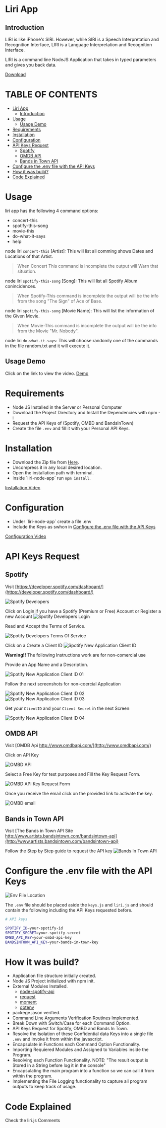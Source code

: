 # Liri App

## Introduction
LIRI is like iPhone's SIRI. However, while SIRI is a Speech Interpretation and Recognition Interface, LIRI is a Language Interpretation and Recognition Interface. 

LIRI is a command line NodeJS Application that takes in typed parameters and gives you back data.

[Download](https://github.com/seiji13r/2018codingBootcampCoursework/raw/master/10-HW-NodeJS/liri-node-app.zip)

TABLE OF CONTENTS
=================
- [Liri App](#liri-app)
    - [Introduction](#introduction)
- [Usage](#usage)
    - [Usage Demo](#usage-demo)
- [Requirements](#requirements)
- [Installation](#installation)
- [Configuration](#configuration)
- [API Keys Request](#api-keys-request)
    - [Spotify](#spotify)
    - [OMDB API](#omdb-api)
    - [Bands in Town API](#bands-in-town-api)
- [Configure the .env file with the API Keys](#configure-the-env-file-with-the-api-keys)
- [How it was build?](#how-it-was-build)
- [Code Explained](#code-explained)

# Usage

liri app has the following 4 command options:
* concert-this
* spotify-this-song
* movie-this
* do-what-it-says
* help

node liri `concert-this` [Artist]: This will list all comming shows Dates and Locations of that Artist.

> When Concert This command is incomplete the output will Warn that situation.

node liri `spotify-this-song` [Song]: This will list all Spotify Album conincidences.

> When Spotify-This command is incomplete the output will be the info from the song "The Sign" of Ace of Base.

node liri `spotify-this-song` [Movie Name]: This will list the information of the Given Movie.

> When Movie-This command is incomplete the output will be the info from the Movie "Mr. Nobody".

node liri `do-what-it-says`: This will choose randomly one of the commands in the file random.txt and it will execute it.

## Usage Demo

Click on the link to view the video.
[Demo](https://drive.google.com/file/d/1zlbPj8XXPOUDmiZLkxDPvLWrsoNKPEbl/view?usp=sharing)

# Requirements

* Node JS Installed in the Server or Personal Computer
* Download the Project Directory and Install the Dependencies with npm -i
* Request the API Keys of (Spotify, OMBD and BandsInTown)
* Create the file `.env` and fill it with your Personal API Keys.

# Installation

* Download the Zip file from [Here](https://github.com/seiji13r/2018codingBootcampCoursework/raw/master/10-HW-NodeJS/liri-node-app.zip).
* Uncompress it in any local desired location.
* Open the installation path with terminal.
* Inside ´liri-node-app´ run `npm install`.

[Installation Video](https://drive.google.com/file/d/1v7gNQ4h9gD787OxKhCD7we8QMBEy1JML/view?usp=sharing)

# Configuration

* Under ´liri-node-app´ create a file .env
* Include the Keys as swhon in [Configure the .env file with the API Keys](#configure-the-env-file-with-the-api-keys)

[Configuration Video](https://drive.google.com/file/d/1QvNVmr3NGm03LwQ8ZZUK_8T4jC0vPotY/view?usp=sharing)

# API Keys Request

## Spotify

Visit [https://developer.spotify.com/dashboard/](https://developer.spotify.com/dashboard/)

![Spotify Developers](img/spotify_dev.png)

Click on Login if you have a Spotify (Premium or Free) Account or Register a new Account
![Spotify Developers Login](img/spotify_dev_login.png)

Read and Accept the Terms of Service.

![Spotify Developers Terms Of Service](img/spotify_dev_terms.png)

Click on a Create a Client ID
![Spotify New Application Client ID](img/spotify_dev_dashboard.png)

**Warning!!** The following Instructions work are for non-comercial use

Provide an App Name and a Description.

![Spotify New Application Client ID 01](img/spotify_dev_client_id_01.png)

Follow the next screenshots for non-coercial Application

![Spotify New Application Client ID 02](img/spotify_dev_client_id_02.png)
![Spotify New Application Client ID 03](img/spotify_dev_client_id_03.png)

Get your `ClientID` and your `Client Secret` in the next Screen

![Spotify New Application Client ID 04](img/spotify_dev_client_id_04.png)

## OMDB API

Visit [OMDB Api http://www.omdbapi.com/](http://www.omdbapi.com/)

Click on API Key

![OMBD API](img/ombd_api_site.png)


Select a Free Key for test purposes and Fill the Key Request Form.

![OMBD API Key Request Form](img/ombd_api_key_request.png)


Once you receive the email click on the provided link to activate the key.

![OMBD email](img/ombd_api_key_email.png)

## Bands in Town API

Visit [The Bands in Town API Site http://www.artists.bandsintown.com/bandsintown-api](http://www.artists.bandsintown.com/bandsintown-api)

Follow the Step by Step guide to request the API key
![Bands In Town API](img/bandsintown.png)

# Configure the .env file with the API Keys

![Env File Location](img/env_file_loc.png)

The `.env` file should be placed aside the `keys.js` and `liri.js` and should contain the following including the API Keys requested before.

```bash
# API keys

SPOTIFY_ID=your-spotify-id
SPOTIFY_SECRET=your-spotify-secret
OMBD_API_KEY=your-ombd-api-key
BANDSINTOWN_API_KEY=your-bands-in-town-key
```

# How it was build?
* Application file structure initially created.
* Node JS Project initialized with npm init.
* External Modules Installed.
    * [node-spotify-api](https://www.npmjs.com/package/node-spotify-api)
    * [request](https://www.npmjs.com/package/request)
    * [moment](https://www.npmjs.com/package/moment)
    * [dotenv](https://www.npmjs.com/package/dotenv)
* packege.jason verified.
* Command Line Arguments Verification Routines Implemented.
* Break Down with Switch/Case for each Command Option.
* API Keys Request for Spotify, OMBD and Bands In Town.
* Resolve the Isolation of these Confidential data Keys into a single file `.env` and invoke it from within the javascript.
* Encapsulate in Functions each Command Option Functionality.
* Importing Requiered Modules and Assigned to Variables inside the Program.
* Resolving each Function Functionality. NOTE: "The result output is Stored in a String before log it in the console"
* Encapsulating the main program into a function so we can call it from within the program.
* Implementing the File Logging functionality to capture all program outputs to keep track of usage.
  
# Code Explained

Check the liri.js Comments